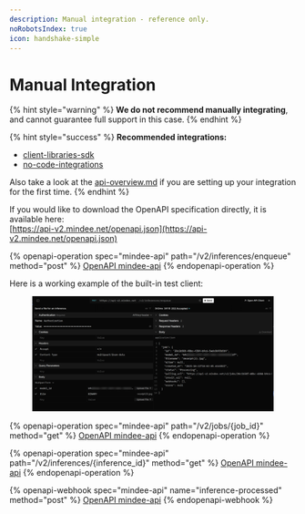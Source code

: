 ```yaml
---
description: Manual integration - reference only.
noRobotsIndex: true
icon: handshake-simple
---
```


# Manual Integration

{% hint style="warning" %}
**We do not recommend manually integrating**, and cannot guarantee full support in this case.
{% endhint %}

{% hint style="success" %}
**Recommended integrations:**

* [client-libraries-sdk](client-libraries-sdk/ "mention")
* [no-code-integrations](no-code-integrations/ "mention")

Also take a look at the [api-overview.md](api-overview.md "mention") if you are setting up your integration for the first time.
{% endhint %}



If you would like to download the OpenAPI specification directly, it is available here:\
[https://api-v2.mindee.net/openapi.json](https://api-v2.mindee.net/openapi.json)

{% openapi-operation spec="mindee-api" path="/v2/inferences/enqueue" method="post" %}
[OpenAPI mindee-api](https://api-v2.mindee.net/openapi.json)
{% endopenapi-operation %}

Here is a working example of the built-in test client:

<figure><img src="../.gitbook/assets/api-example_post-inference.png" alt=""><figcaption></figcaption></figure>

{% openapi-operation spec="mindee-api" path="/v2/jobs/{job_id}" method="get" %}
[OpenAPI mindee-api](https://api-v2.mindee.net/openapi.json)
{% endopenapi-operation %}

{% openapi-operation spec="mindee-api" path="/v2/inferences/{inference_id}" method="get" %}
[OpenAPI mindee-api](https://api-v2.mindee.net/openapi.json)
{% endopenapi-operation %}

{% openapi-webhook spec="mindee-api" name="inference-processed" method="post" %}
[OpenAPI mindee-api](https://api-v2.mindee.net/openapi.json)
{% endopenapi-webhook %}
